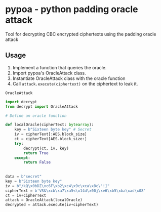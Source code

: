 # pypoa - python padding oracle attack
Tool for decrypting CBC encrypted ciphertexts using the padding oracle attack

## Usage
1. Implement a function that queries the oracle.
2. Import pypoa's OracleAttack class.
3. Instantiate OracleAttack class with the oracle function
4. Call `attack.execute(ciphertext)` on the ciphertext to leak it.

`OracleAttack`
```python
import decrypt
from decrypt import OracleAttack

# Define an oracle function

def localOracle(cipherText: bytearray):
    key = b"Sixteen byte key" # Secret
    iv = cipherText[:AES.block_size]
    ct = cipherText[AES.block_size:]
    try:
        decrypt(ct, iv, key)
        return True
    except:
        return False
        
       
data = b"secret"
key = b"Sixteen byte key" 
iv = b"/kQ\x0bDZ\xc6F\xb2\xc4\x9c\xca\x8c\'!]"
cipherText = b'VS&\xcb\xa7\xa5<\x14d\x00j\xe6\xb5\xba\xad\x08'
ct = iv+cipherText
attack = OracleAttack(localOracle)
decrypted = attack.execute(iv+cipherText)
 ```


